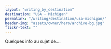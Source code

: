 ```yaml
---
layout: "writing_by_destination"
destination: "USA - Michigan"
permalink: "/writing/destination/usa-michigan/"
header-img: "assets/owner/hero/archive-bg.jpg"
flickr-text: ""
---
```


Quelques info au sujet de....